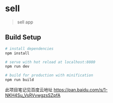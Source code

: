 # sell

> sell app

## Build Setup

``` bash
# install dependencies
npm install

# serve with hot reload at localhost:8080
npm run dev

# build for production with minification
npm run build
```
此项目笔记见百度云地址 https://pan.baidu.com/s/1-NKH4Su_VsRVvwgzsSZpfA

